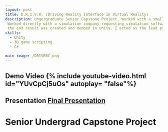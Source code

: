 ```yaml
---
layout: post
title: D.R.I.V.R. (Driving Reality Interface in Virtual Reality)
description: Ungergraduate Senior Capstone Project. Worked with a small team over the course of a 4 months to deliver a proof of concept software. 
 Worked directly with a simulation company requesting simulation software that would allow truck drivers to remotely operate fleets of vehicles.
 the end result was created and demoed in Unity. I acted as the lead programmer/scripter and as the project lead.
skills: 
  - Unity
  - 3D game scripting
  - C#

main-image: /DRIVRRC.png
---
```

## Demo Video {% include youtube-video.html id="YUvCpCj5uOs" autoplay= "false"%}
## Presentation [Final Presentation](https://docs.google.com/presentation/d/1_EsmamCCo5LLaXm3lc_WmKcbVw0uyfsPoHbO7NSVjRA/edit?slide=id.p1#slide=id.p1)

<!-- <div >
    <div style="width: 33%; float: left">
        <h3>View the Final Presentation:</h3>
        <a href="https://docs.google.com/presentation/d/1_EsmamCCo5LLaXm3lc_WmKcbVw0uyfsPoHbO7NSVjRA/edit?slide=id.p1#slide=id.p1" target="_blank">
        <img src=/DRIVRRC.png alt="View the Presentation" width="240" height="180" /> </a>
    </div>
</div>
<div >
    <div style="width: 33%; float: left">
        <h3>View the Demo Video:</h3>
        <a href="http://www.youtube.com/watch?feature=player_embedded&v=YUvCpCj5uOs" target="_blank">
        <img src="http://img.youtube.com/vi/YUvCpCj5uOs/mqdefault.jpg" alt="Watch the video" width="240" height="180" /> </a>
    </div>
</div> -->
# Senior Undergrad Capstone Project

